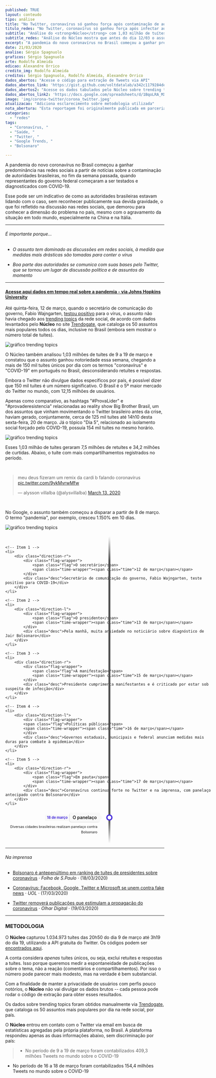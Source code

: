 ```yaml
---
published: TRUE
layout: conteudo
tipo: análise
title: "No Twitter, coronavírus só ganhou força após contaminação de autoridades"
titulo_redes: "No Twitter, coronavírus só ganhou força após infectar autoridades"
subtitle: "Análise do <strong>Núcleo</strong> com 1,03 milhão de tuítes mostra que antes do dia 12 de março o assunto estava ausente dos trending topics nacionais, ganhando predominância após testes no presidente Jair Bolsonaro e do diagnóstico de Fabio Wajngarten."
subtitle_redes: "Análise do Núcleo mostra que antes do dia 12/03 o assunto estava ausente dos trending topics nacionais"
excerpt: "A pandemia do novo coronavírus no Brasil começou a ganhar predominância nas redes sociais a partir de relatos sobre a contaminação de autoridades brasileiras, no fim da semana passada, quando representantes do governo federal começaram a ser testados e diagnosticados com COVID-19."
date: 21/03/2020
analise: Sérgio Spagnuolo
graficos: Sérgio Spagnuolo
arte: Rodolfo Almeida
edicao: Alexandre Orrico
credito_img: Rodolfo Almeida
creditos: Sérgio Spagnuolo, Rodolfo Almeida, Alexandre Orrico
dados_abertos: "Acesse o código para extração de Tweets via API"
dados_abertos_link: 'https://gist.github.com/voltdatalab/a342c1179284deafa5c508dad33373f5'
dados_abertos2: "Acesse os dados tabulados pelo Núcleo sobre trending topics"
dados_abertos_link2: 'https://docs.google.com/spreadsheets/d/1BqoLRA_MXGCfRWgCr-601BSAVRXu6x_RIaAV7Zxi7zY/edit?usp=sharing'
image: 'img/corona-twitter/corona_twitter.jpeg'
atualizacao: "Adiciona esclarecimento sobre metodologia utilizada"
nota_abertura: "Esta reportagem foi originalmente publicada em parceria com o <a href='https://br.noticias.yahoo.com/no-twitter-coronavirus-so-ganhou-forca-apos-contaminacao-de-autoridades-022439916.html' target='_blank'>Yahoo Brasil</a>"
categories:
  - "redes"
tags:
  - "Coronavírus, "
  - "Saúde, "
  - "Twitter, "
  - "Google Trends, "
  - "Bolsonaro"

---
```


A pandemia do novo coronavírus no Brasil começou a ganhar predominância nas redes sociais a partir de notícias sobre a contaminação de autoridades brasileiras, no fim da semana passada, quando representantes do governo federal começaram a ser testados e diagnosticados com COVID-19.

Esse pode ser um indicativo de como as autoridades brasileiras estavam lidando com o caso, sem reconhecer publicamente sua devida gravidade, o que foi refletido na discussão nas redes sociais, que demorou para conhecer a dimensão do problema no país, mesmo com o agravamento da situação em todo mundo, especialmente na China e na Itália.

---

###### É importante porque...

- *O assunto tem dominado as discussões em redes sociais, à medida que medidas mais drásticas são tomadas para conter o vírus*

- *Boa parte das autoridades se comunica com suas bases pelo Twitter, que se tornou um lugar de discussão política e de assuntos do momento*

---

#### [Acesse aqui dados em tempo real sobre a pandemia - via Johns Hopkins University](https://coronavirus.jhu.edu/map.html?fbclid=IwAR3e_CRbLWn8AcfGIyS_owIO1CXiCBUgjFXe7MnjxKoDEaSKm7P5ss_0uko)

Até quinta-feira, 12 de março, quando o secretário de comunicação do governo, Fabio Wajngarten, [testou positivo](https://veja.abril.com.br/politica/secretario-testa-positivo-para-coronavirus-bolsonaro-e-monitorado/) para o vírus, o assunto não havia chegado aos [trending topics](https://help.twitter.com/pt/using-twitter/twitter-trending-faqs) da rede social, de acordo com dados levantados pelo **Núcleo** no site [Trendogate](https://trendogate.com/), que cataloga os 50 assuntos mais populares todos os dias, inclusive no Brasil (embora sem mostrar o número total de tuítes).

![gráfico trending topics](../img/corona-twitter/trending.png)


O Núcleo também analisou 1,03 milhões de tuítes de 9 a 19 de março e constatou que o assunto ganhou notoriedade essa semana, chegando a mais de 150 mil tuítes únicos por dia com os termos "coronavírus" e "COVID-19" em português no Brasil, desconsiderando retuítes e respostas.

Embora o Twitter não divulgue dados específicos por país, é possível dizer que 150 mil tuítes é um número significativo. O Brasil é o 5º maior mercado do Twitter no mundo, com 12,15 milhões de usuários.  

Apenas como comparativo, as hashtags "#ProvaLider" e "#provaderesistencia" relacionadas ao reality show Big Brother Brasil, um dos assuntos que vinham movimentando o Twitter brasileiro antes da crise, haviam gerado, conjuntamente, cerca de 125 mil tuítes até 14h10 desta sexta-feira, 20 de março. Já o tópico "Dia 5", relacionado ao isolamento social forçado pelo COVID-19, possuía 154 mil tuítes no mesmo horário.

![gráfico trending topics](../img/corona-twitter/evolucao.png)

Esses 1,03 milhão de tuítes geraram 7,5 milhões de retuítes e 34,2 milhões de curtidas. Abaixo, o tuíte com mais compartilhamentos registrados no período.

<br>

<blockquote class="twitter-tweet" data-dnt="true"><p lang="pt" dir="ltr">meu deus fizeram um remix da cardi b falando coronavírus <a href="https://t.co/9ykMvrwMfw">pic.twitter.com/9ykMvrwMfw</a></p>&mdash; alysson villalba (@alysvillalba) <a href="https://twitter.com/alysvillalba/status/1238559688972738561?ref_src=twsrc%5Etfw">March 13, 2020</a></blockquote> <script async src="https://platform.twitter.com/widgets.js" charset="utf-8"></script>

<br>

No Google, o assunto também começou a disparar a partir de 8 de março. O termo "pandemia", por exemplo, cresceu 1.150% em 10 dias.

![gráfico trending topics](../img/corona-twitter/googletrends.png)

<ul class="timeline">

	<!-- Item 1 -->
	<li>
		<div class="direction-r">
			<div class="flag-wrapper">
				<span class="flag">O secretário</span>
				<span class="time-wrapper"><span class="time">12 de março</span></span>
			</div>
			<div class="desc">Secretário de comunicação do governo, Fabio Wajngarten, teste positivo para COVID-19</div>
		</div>
	</li>

	<!-- Item 2 -->
	<li>
		<div class="direction-l">
			<div class="flag-wrapper">
				<span class="flag">O presidente</span>
				<span class="time-wrapper"><span class="time">13 de março</span></span>
			</div>
			<div class="desc">Pela manhã, muita ansiedade no noticiário sobre diagnóstico de Jair Bolsonaro</div>
		</div>
	</li>

	<!-- Item 3 -->
	<li>
		<div class="direction-r">
			<div class="flag-wrapper">
				<span class="flag">A manifestação</span>
				<span class="time-wrapper"><span class="time">15 de março</span></span>
			</div>
			<div class="desc">Presidente cumprimenta manifestantes e é criticado por estar sob suspeita de infecção</div>
		</div>
	</li>

	<!-- Item 4 -->
	<li>
		<div class="direction-l">
			<div class="flag-wrapper">
			<span class="flag">Políticas públicas</span>
			<span class="time-wrapper"><span class="time">16 de março</span></span>
			</div>
			<div class="desc">Governos estaduais, municipais e federal anunciam medidas mais duras para combate à epidemia</div>
		</div>
	</li>

	<!-- Item 5 -->
	<li>
		<div class="direction-r">
			<div class="flag-wrapper">
				<span class="flag">Em pauta</span>
				<span class="time-wrapper"><span class="time">17 de março</span></span>
			</div>
			<div class="desc">Coronavírus continua forte no Twitter e na imprensa, com panelaço antecipado contra Bolsonaro</div>
		</div>
	</li>

<!-- Item 6 -->
<li>
	<div class="direction-l">
		<div class="flag-wrapper">
		<span class="flag">O panelaço</span>
		<span class="time-wrapper"><span class="time">18 de março</span></span>
		</div>
		<div class="desc">Diversas cidades brasileiras realizam panelaço contra Bolsonaro</div>
	</div>
</li>

</ul>

<style>

.timeline {
  position: relative;
  width: 660px;
  margin: 0 auto;
  margin-top: 20px;
  padding: 1em 0;
  list-style-type: none;

}

.timeline:before {
  position: absolute;
  left: 50%;
  top: 0;
  content: ' ';
  display: block;
  width: 6px;
  height: 100%;
  margin-left: -3px;
  background: rgb(80,80,80);
  background: -moz-linear-gradient(top, rgba(80,80,80,0) 0%, rgb(80,80,80) 8%, rgb(80,80,80) 92%, rgba(80,80,80,0) 100%);
  background: -webkit-gradient(linear, left top, left bottom, color-stop(0%,rgba(30,87,153,1)), color-stop(100%,rgba(125,185,232,1)));
  background: -webkit-linear-gradient(top, rgba(80,80,80,0) 0%, rgb(80,80,80) 8%, rgb(80,80,80) 92%, rgba(80,80,80,0) 100%);
  background: -o-linear-gradient(top, rgba(80,80,80,0) 0%, rgb(80,80,80) 8%, rgb(80,80,80) 92%, rgba(80,80,80,0) 100%);
  background: -ms-linear-gradient(top, rgba(80,80,80,0) 0%, rgb(80,80,80) 8%, rgb(80,80,80) 92%, rgba(80,80,80,0) 100%);
  background: linear-gradient(to bottom, rgba(80,80,80,0) 0%, rgb(80,80,80) 8%, rgb(80,80,80) 92%, rgba(80,80,80,0) 100%);

  z-index: 5;
}

.timeline li {
  padding: 1em 0;
    list-style-type: none;
}

.timeline li:after {
  content: "";
  display: block;
  height: 0;
  clear: both;
  visibility: hidden;
}

.direction-l {
  position: relative;
  width: 300px;
  float: left;
  text-align: right;
}

.direction-r {
  position: relative;
  width: 300px;
  float: right;
}

.flag-wrapper {
  position: relative;
  display: inline-block;

  text-align: center;
}

.flag {
  position: relative;
  display: inline;
  background: rgb(248,248,248);
  padding: 6px 10px;
  border-radius: 5px;

  font-weight: 600;
  text-align: left;
}

.direction-l .flag {
  -webkit-box-shadow: -1px 1px 1px rgba(0,0,0,0.15), 0 0 1px rgba(0,0,0,0.15);
  -moz-box-shadow: -1px 1px 1px rgba(0,0,0,0.15), 0 0 1px rgba(0,0,0,0.15);
  box-shadow: -1px 1px 1px rgba(0,0,0,0.15), 0 0 1px rgba(0,0,0,0.15);
}

.direction-r .flag {
  -webkit-box-shadow: 1px 1px 1px rgba(0,0,0,0.15), 0 0 1px rgba(0,0,0,0.15);
  -moz-box-shadow: 1px 1px 1px rgba(0,0,0,0.15), 0 0 1px rgba(0,0,0,0.15);
  box-shadow: 1px 1px 1px rgba(0,0,0,0.15), 0 0 1px rgba(0,0,0,0.15);
}

.direction-l .flag:before,
.direction-r .flag:before {
  position: absolute;
  top: 50%;
  right: -40px;
  content: ' ';
  display: block;
  width: 12px;
  height: 12px;
  margin-top: -10px;
  background: #fff;
  border-radius: 10px;
  border: 4px solid #4b31dd;
  z-index: 10;
}

.direction-r .flag:before {
  left: -40px;
}

.direction-l .flag:after {
  content: "";
  position: absolute;
  left: 100%;
  top: 50%;
  height: 0;
  width: 0;
  margin-top: -8px;
  border: solid transparent;
  border-left-color: rgb(248,248,248);
  border-width: 8px;
  pointer-events: none;
}

.direction-r .flag:after {
  content: "";
  position: absolute;
  right: 100%;
  top: 50%;
  height: 0;
  width: 0;
  margin-top: -8px;
  border: solid transparent;
  border-right-color: rgb(248,248,248);
  border-width: 8px;
  pointer-events: none;
}

.time-wrapper {
  display: inline;
  line-height: 1em;
  font-size: 0.8em;
	font-weight: 700;
  color: #4b31dd;
  vertical-align: middle;
}

.direction-l .time-wrapper {
  float: left;
}

.direction-r .time-wrapper {
  float: right;
}

.time {
  display: inline-block;
  padding: 4px 6px;
  background: rgb(248,248,248);
}

.desc {
  margin: 1em 0.75em 0 0;
  font-size: 0.77777em;
  line-height: 1.5em;
}

.direction-r .desc {
  margin: 1em 0 0 0.75em;
}

/* ================ Timeline Media Queries ================ */

@media screen and (max-width: 660px) {

.timeline {
 	width: 100%;
	padding: 4em 0 1em 0;
}

.timeline li {
	padding: 2em 0;
}

.direction-l,
.direction-r {
	float: none;
	width: 100%;

	text-align: center;
}

.flag-wrapper {
	text-align: center;
}

.flag {
	background: rgb(255,255,255);
	z-index: 15;
}

.direction-l .flag:before,
.direction-r .flag:before {
  position: absolute;
  top: -30px;
	left: 50%;
	content: ' ';
	display: block;
	width: 12px;
	height: 12px;
	margin-left: -9px;
	background: #fff;
	border-radius: 10px;
	border: 4px solid #4b31dd;
	z-index: 10;
}

.direction-l .flag:after,
.direction-r .flag:after {
	content: "";
	position: absolute;
	left: 50%;
	top: -8px;
	height: 0;
	width: 0;
	margin-left: -8px;
	border: solid transparent;
	border-bottom-color: rgb(255,255,255);
	border-width: 8px;
	pointer-events: none;
}

.time-wrapper {
	display: block;
	position: relative;
	margin: 4px 0 0 0;
	z-index: 14;
}

.direction-l .time-wrapper {
	float: none;
}

.direction-r .time-wrapper {
	float: none;
}

.desc {
	position: relative;
	margin: 1em 0 0 0;
	padding: 1em;
	background: rgb(245,245,245);
	-webkit-box-shadow: 0 0 1px rgba(0,0,0,0.20);
	-moz-box-shadow: 0 0 1px rgba(0,0,0,0.20);
	box-shadow: 0 0 1px rgba(0,0,0,0.20);

  z-index: 15;
}

.direction-l .desc,
.direction-r .desc {
	position: relative;
	margin: 1em 1em 0 1em;
	padding: 1em;

  z-index: 15;
}

}

@media screen and (min-width: 400px ?? max-width: 660px) {

.direction-l .desc,
.direction-r .desc {
	margin: 1em 4em 0 4em;
}

}
</style>

---

###### Na imprensa

* [Bolsonaro é antepenúltimo em ranking de tuítes de presidentes sobre coronavírus](https://www1.folha.uol.com.br/poder/2020/03/bolsonaro-e-antepenultimo-em-ranking-de-tuites-de-presidentes-sobre-coronavirus.shtml) &sdot; *Folha de S.Paulo* &sdot; (18/03/2020)

* [Coronavírus: Facebook, Google, Twitter e Microsoft se unem contra fake news](https://www.uol.com.br/tilt/noticias/bloomberg/2020/03/17/gigantes-da-tecnologia-se-unem-contra-fake-news-do-coronavirus.htm) &sdot; *UOL* &sdot; (17/03/2020)

* [Twitter removerá publicações que estimulam a propagação do coronavírus](https://olhardigital.com.br/coronavirus/noticia/twitter-removera-publicacoes-que-estimulam-a-propagacao-do-coronavirus/98283) &sdot; *Olhar Digital* &sdot; (19/03/2020)


---

### METODOLOGIA

O **Núcleo** capturou 1.034.973 tuítes das 20h50 do dia 9 de março até 3h19 do dia 19, utilizando a API gratuita do Twitter. Os códigos podem ser [encontrados aqui](https://gist.github.com/voltdatalab/a342c1179284deafa5c508dad33373f5).

A conta considera _apenas_ tuítes únicos, ou seja, exclui retuítes e respostas a tuítes. Isso porque queremos medir a espontaneidade de publicações sobre o tema, não a reação (comentários e compartilhamentos). Por isso o número pode parecer mais modesto, mas na verdade é bem substancial.

Com a finalidade de manter a privacidade de usuários com perfis pouco notórios, o **Núcleo** não vai divulgar os dados brutos -- cada pessoa pode rodar o código de extração para obter esses resultados.

Os dados sobre trending topics foram obtidos manualmente via [Trendogate](https://trendogate.com/), que cataloga os 50 assuntos mais populares por dia na rede social, por país.

O **Núcleo** entrou em contato com o Twitter via email em busca de estatísticas agregadas pela própria plataforma, no Brasil. A plataforma respondeu apenas as duas informações abaixo, sem discriminação por país:

>  - No período de 9 a 19 de março foram contabilizados 409,3 milhões Tweets no mundo sobre o COVID-19
 - No período de 16 a 18 de março foram contabilizados 154,4 milhões Tweets no mundo sobre o COVID-19
